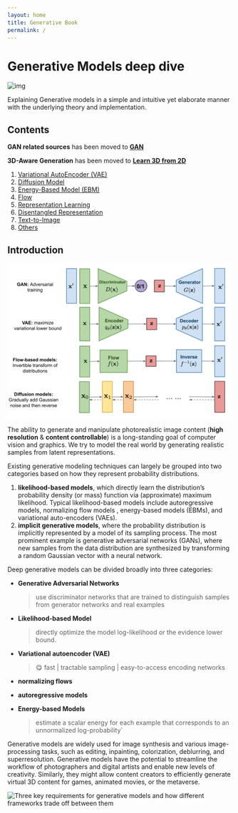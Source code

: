 ```yaml
---
layout: home
title: Generative Book
permalink: /
---
```

# Generative Models deep dive

![img](https://ychai.uk/notes/images/taxonomy-of-generative-models.png)

Explaining Generative models in a simple and intuitive yet elaborate manner with the underlying theory and implementation.

## Contents

**GAN related sources** has been moved to **[GAN](https://github.com/yzy1996/Awesome-GANs)**

**3D-Aware Generation** has been moved to **[Learn 3D from 2D](https://github.com/yzy1996/Awesome-Learn-3D-From-2D)** 



1. [Variational AutoEncoder (VAE)](./1-Variational%20AutoEncoder%20(VAE))
2. [Diffusion Model](./2-Diffusion%20Model)
3. [Energy-Based Model (EBM)](./3-Energy-Based%20Model%20(EBM))
4. [Flow](./4-Flow)
5. [Representation Learning](./5-Representation%20Learning)
6. [Disentangled Representation](./6-Disentangled%20Representation)
7. [Text-to-Image](./7-Text-to-Image)
9. [Others](./Others)

## Introduction

![img](https://raw.githubusercontent.com/yzy1996/Image-Hosting/master/generative-overview.png)

The ability to generate and manipulate photorealistic image content (**high resolution** & **content controllable**) is a long-standing goal of computer vision and graphics. We try to model the real world by generating realistic samples from latent representations. 


Existing generative modeling techniques can largely be grouped into two categories based on how they represent probability distributions.

1. **likelihood-based models**, which directly learn the distribution’s probability density (or mass) function via (approximate) maximum likelihood. Typical likelihood-based models include autoregressive models, normalizing flow models , energy-based models (EBMs), and variational auto-encoders (VAEs).
2. **implicit generative models**, where the probability distribution is implicitly represented by a model of its sampling process. The most prominent example is generative adversarial networks (GANs), where new samples from the data distribution are synthesized by transforming a random Gaussian vector with a neural network.

Deep generative models can be divided broadly into three categories:

- **Generative Adversarial Networks**

  > use discriminator networks that are trained to distinguish samples from generator networks and real examples

- **Likelihood-based Model**

  > directly optimize the model log-likelihood or the evidence lower bound.

- **Variational autoencoder (VAE)**

    > :yum: fast | tractable sampling | easy-to-access encoding networks 

- **normalizing flows**

- **autoregressive models**

- **Energy-based Models**

  > estimate a scalar energy for each example that corresponds to an unnormalized log-probability`


Generative models are widely used for image synthesis and various image-processing tasks, such as editing, inpainting, colorization, deblurring, and superresolution. Generative models have the potential to streamline the workflow of photographers and digital artists and enable new levels of creativity. Similarly, they might allow content creators to efficiently generate virtual 3D content for games, animated movies, or the metaverse. 



![Three key requirements for generative models and how different frameworks trade off between them](https://developer-blogs.nvidia.com/wp-content/uploads/2022/04/GANs_Diffusion_Autoencoders.png)
